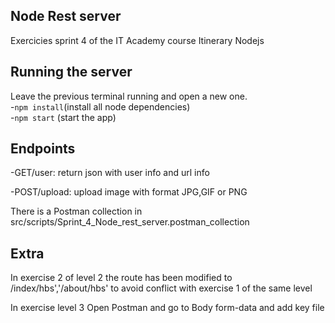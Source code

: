 ## Node Rest server
Exercicies sprint 4 of the IT Academy course
Itinerary Nodejs

## Running the server
Leave the previous terminal running and open a new one.<br>
-`npm install`(install all node dependencies)<br>
-`npm start` (start the app)<br>

## Endpoints
-GET/user: return json with user info and url info

-POST/upload: upload image with format JPG,GIF or PNG

There is a Postman collection in  src/scripts/Sprint_4_Node_rest_server.postman_collection

## Extra 
In exercise 2 of level 2 the route has been modified to /index/hbs','/about/hbs' to avoid conflict with exercise 1 of the same level

In exercise level 3 Open Postman and go to Body form-data and add key  file